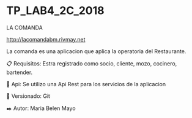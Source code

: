 # TP_LAB4_2C_2018

LA COMANDA

http://lacomandabm.rivmay.net

La comanda es una aplicacion que aplica la operatoria del Restaurante.

📋 Requisitos:
Estra registrado como socio, cliente, mozo, cocinero, bartender.

📖 Api:
Se utilizo una Api Rest para los servicios de la aplicacion

📌 Versionado:
Git

✒️ Autor:
Maria Belen Mayo
